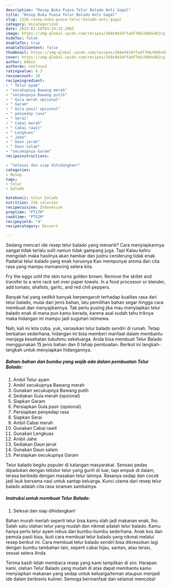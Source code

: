 ```yaml
---
description: "Resep Buka Puasa Telur Balado Anti Gagal"
title: "Resep Buka Puasa Telur Balado Anti Gagal"
slug: 1226-resep-buka-puasa-telur-balado-anti-gagal
category: Uncategorized
date: 2023-01-18T03:24:32.206Z
image: https://img-global.cpcdn.com/recipes/204e9434ffadf766/680x482cq70/telur-balado-foto-resep-utama.jpg
hideToc: false
enableToc: true
enableTocContent: false
thumbnail: https://img-global.cpcdn.com/recipes/204e9434ffadf766/680x482cq70/telur-balado-foto-resep-utama.jpg
cover: https://img-global.cpcdn.com/recipes/204e9434ffadf766/680x482cq70/telur-balado-foto-resep-utama.jpg
author: Admin
authorAv: notfound
ratingvalue: 4.3
reviewcount: 10
recipeingredient:
- " Telur ayam"
- "secukupnya Bawang merah"
- "secukupnya Bawang putih"
- " Gula merah opsional"
- " Garam"
- " Gula pasir opsional"
- " penyedap rasa"
- " Serai"
- " Cabai merah"
- " Cabai rawit"
- " Lengkuas"
- " Jahe"
- " Daun jeruk"
- " Daun salam"
- "secukupnya Garam"
recipeinstructions:

- "Selesai dan siap dihidangkan!"
categories:
- Resep
tags:
- telur
- balado

katakunci: telur balado 
nutrition: 236 calories
recipecuisine: Indonesian
preptime: "PT17M"
cooktime: "PT52M"
recipeyield: "4"
recipecategory: Dessert

---
```



Sedang mencari ide resep telur balado yang menarik? Cara menyiapkannya sangat tidak terlalu sulit namun tidak gampang juga. Tapi Kalau keliru mengolah maka hasilnya akan hambar dan justru cenderung tidak enak. Padahal telur balado yang enak harusnya Kan mempunyai aroma dan cita rasa yang mampu memancing selera kita.


Fry the eggs until the skin turns golden brown. Remove the skillet and transfer to a wire rack set over paper towels. In a food processor or blender, add tomato, shallots, garlic, and red chili peppers.

Banyak hal yang sedikit banyak berpengaruh terhadap kualitas rasa dari telur balado, mulai dari jenis bahan, lalu pemilihan bahan segar hingga cara membuat dan menyajikannya. Tak perlu pusing jika mau menyiapkan telur balado enak di mana pun kamu berada, karena asal sudah tahu triknya maka hidangan ini mampu jadi suguhan istimewa.


Nah, kali ini kita coba, yuk, variasikan telur balado sendiri di rumah. Tetap berbahan sederhana, hidangan ini bisa memberi manfaat dalam membantu menjaga kesehatan tubuhmu sekeluarga. Anda bisa membuat Telur Balado menggunakan 15 jenis bahan dan 0 tahap pembuatan. Berikut ini langkah-langkah untuk menyiapkan hidangannya.

<!--inarticleads1-->

##### Bahan-bahan dan bumbu yang wajib ada dalam pembuatan Telur Balado:

1. Ambil  Telur ayam
1. Ambil secukupnya Bawang merah
1. Gunakan secukupnya Bawang putih
1. Sediakan  Gula merah (opsional)
1. Siapkan  Garam
1. Persiapkan  Gula pasir (opsional)
1. Persiapkan  penyedap rasa
1. Siapkan  Serai
1. Ambil  Cabai merah
1. Gunakan  Cabai rawit
1. Gunakan  Lengkuas
1. Ambil  Jahe
1. Sediakan  Daun jeruk
1. Gunakan  Daun salam
1. Persiapkan secukupnya Garam


Telur balado begitu populer di kalangan masyarakat. Sensasi pedas dipadukan dengan tekstur telur yang gurih di luar, tapi empuk di dalam, terasa berbeda dengan masakan telur lainnya. Rasanya sedap dan cocok jadi lauk bersama nasi untuk santap keluarga. Kunci utama dari resep telur balado adalah cita rasa siraman sambalnya. 

<!--inarticleads2-->

##### Instruksi untuk membuat Telur Balado:


1. Selesai dan siap dihidangkan!

Bahan murah meriah seperti telur bisa kamu olah jadi makanan enak, lho. Salah satu olahan telur yang mudah dan nikmat adalah telur balado. Kamu hanya perlu telur ayam rebus dan bumbu-bumbu sederhana. Anak kos dan pemula pasti bisa, ikuti cara membuat telur balado yang nikmat melalui resep berikut ini. Cara membuat telur balado sendiri bisa dikreasikan lagi dengan bumbu tambahan lain, seperti cabai hijau, santan, atau terasi, sesuai selera Anda. 

Terima kasih telah membaca resep yang kami tampilkan di sini. Harapan kami, olahan Telur Balado yang mudah di atas dapat membantu kamu menyiapkan makanan yang sedap untuk keluarga/teman ataupun menjadi ide dalam berbisnis kuliner. Semoga bermanfaat dan selamat mencoba!
